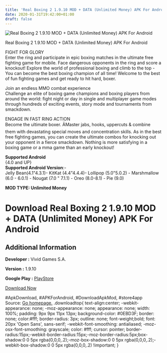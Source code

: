 ```yaml
---
title: 'Real Boxing 2 1.9.10 MOD + DATA (Unlimited Money) APK For Android'
date: 2020-01-31T19:42:00+01:00
draft: false
---
```


![Real Boxing 2 1.9.10 MOD + DATA (Unlimited Money) APK For Android](https://i1.wp.com/apkhome.net/wp-content/uploads/2020/01/Real-Boxing-2-1.9.10-MOD-DATA-Unlimited-Money.png "Real Boxing 2 1.9.10 MOD + DATA (Unlimited Money) APK For Android")

  

Real Boxing 2 1.9.10 MOD + DATA (Unlimited Money) APK For Android

FIGHT FOR GLORY  
Enter the ring and participate in epic boxing matches in the ultimate free fighting game for mobile. Face dangerous opponents in the ring and score a knockout! Explore the world of professional boxing and climb to the top - You can become the best boxing champion of all time! Welcome to the best of fun fighting games and get ready to hit hard, boxer.

Join an endless MMO combat experience  
Challenge an elite of boxing game champions and boxing players from around the world: fight night or day in single and multiplayer game modes through hundreds of exciting events, story mode and tournaments from smackdown.

ENGAGE IN FAST RING ACTION  
Become the ultimate boxer. ÄMaster jabs, hooks, uppercuts & combine them with devastating special moves and concentration skills. As in the best free fighting games, you can create the ultimate combos for knocking out your opponent in a fierce smackdown. Nothing is more satisfying in a boxing game or a mma game than an early knockout!

**Supported Android**  
{4.0 and UP}  
**Supported Android Version**:-  
Jelly Bean(4.1"4.3.1)- KitKat (4.4"4.4.4)- Lollipop (5.0"5.0.2) - Marshmallow (6.0 - 6.0.1) - Nougat (7.0 " 7.1.1) - Oreo (8.0-8.1) - Pie (9.0)

**MOD TYPE: Unlimited Money**

Download Real Boxing 2 1.9.10 MOD + DATA (Unlimited Money) APK For Android
==========================================================================

Additional Information
----------------------

**Developer :** Vivid Games S.A.

**Version :** 1.9.10

**Google Play :** [PlayStore](https://play.google.com/store/apps/details?id=com.vividgames.realboxing2)

  

[Download Now](https://store4app.co/post/real-boxing-2-1-9-10-mod-data-unlimited-money-apk-for-android_1580493799)

  
#ApkDownload, #APKForAndroid, #DownloadApkMod, #store4app  
Source: [Go homepage.](https://store4app.co/post/real-boxing-2-1-9-10-mod-data-unlimited-money-apk-for-android_1580493799) .downloadtop{ text-align:center; -webkit-appearance: none; -moz-appearance: none; appearance: none; width: 100%; padding: 9px 9px 11px 13px; background-color: #0EBD3F; border: none; color:#fff; border-radius: 3px; outline: none; font-weight;bold; font: 20px 'Open Sans', sans-serif; -webkit-font-smoothing: antialiased; -moz-osx-font-smoothing: grayscale; color: #fff; cursor: pointer; border-radius:15px;-webkit-border-radius:15px;-moz-border-radius:5px;box-shadow:0 0 5px rgba(0,0,0,.2);-moz-box-shadow:0 0 5px rgba(0,0,0,.2);-webkit-box-shadow:0 0 5px rgba(0,0,0,.2) !important; }